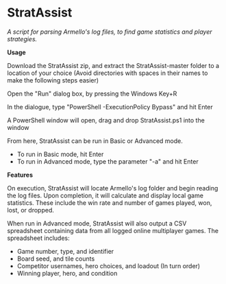# StratAssist
*A script for parsing Armello's log files, to find game statistics and player strategies.*

**Usage**

Download the StratAssist zip, and extract the StratAssist-master folder to a location of your choice (Avoid directories with spaces in their names to make the following steps easier)

Open the "Run" dialog box, by pressing the Windows Key+R

In the dialogue, type "PowerShell -ExecutionPolicy Bypass" and hit Enter

A PowerShell window will open, drag and drop StratAssist.ps1 into the window

From here, StratAssist can be run in Basic or Advanced mode.
* To run in Basic mode, hit Enter
* To run in Advanced mode, type the parameter "-a" and hit Enter

**Features**

On execution, StratAssist will locate Armello's log folder and begin reading the log files. Upon completion, it will calculate and display local game statistics. These include the win rate and number of games played, won, lost, or dropped.

When run in Advanced mode, StratAssist will also output a CSV spreadsheet containing data from all logged online multiplayer games. The spreadsheet includes:

* Game number, type, and identifier
* Board seed, and tile counts
* Competitor usernames, hero choices, and loadout (In turn order)
* Winning player, hero, and condition
